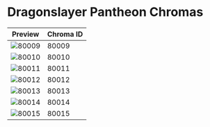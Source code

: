 # Dragonslayer Pantheon Chromas

| Preview | Chroma ID |
|---------|-----------|
| ![80009](https://raw.communitydragon.org/latest/plugins/rcp-be-lol-game-data/global/default/v1/champion-chroma-images/80/80009.png) | 80009 |
| ![80010](https://raw.communitydragon.org/latest/plugins/rcp-be-lol-game-data/global/default/v1/champion-chroma-images/80/80010.png) | 80010 |
| ![80011](https://raw.communitydragon.org/latest/plugins/rcp-be-lol-game-data/global/default/v1/champion-chroma-images/80/80011.png) | 80011 |
| ![80012](https://raw.communitydragon.org/latest/plugins/rcp-be-lol-game-data/global/default/v1/champion-chroma-images/80/80012.png) | 80012 |
| ![80013](https://raw.communitydragon.org/latest/plugins/rcp-be-lol-game-data/global/default/v1/champion-chroma-images/80/80013.png) | 80013 |
| ![80014](https://raw.communitydragon.org/latest/plugins/rcp-be-lol-game-data/global/default/v1/champion-chroma-images/80/80014.png) | 80014 |
| ![80015](https://raw.communitydragon.org/latest/plugins/rcp-be-lol-game-data/global/default/v1/champion-chroma-images/80/80015.png) | 80015 |